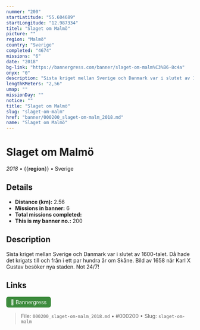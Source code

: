 ```yaml
---
nummer: "200"
startLatitude: "55.604689"
startLongitude: "12.987334"
titel: "Slaget om Malmö"
picture: ""
region: "Malmö"
country: "Sverige"
completed: "4674"
missions: "6"
date: "2018"
bg-link: "https://bannergress.com/banner/slaget-om-malm%C3%B6-8c4a"
onyx: "0"
description: "Sista kriget mellan Sverige och Danmark var i slutet av 1600-talet. Då hade det krigats  till och från i ett par hundra år om Skåne.  Bild av 1658 när Karl X Gustav besöker nya staden. Not 24/7!"
lengthKMeters: "2,56"
umap: ""
missionDay: ""
notice: ""
title: "Slaget om Malmö"
slug: "slaget-om-malm"
href: "banner/000200_slaget-om-malm_2018.md"
name: "Slaget om Malmö"
---
```

# Slaget om Malmö

*2018* • {{__region__}} • Sverige





## Details
- **Distance (km):** 2.56
- **Missions in banner:** 6
- **Total missions completed:** 
- **This is my banner no.:** 200



## Description
Sista kriget mellan Sverige och Danmark var i slutet av 1600-talet. Då hade det krigats  till och från i ett par hundra år om Skåne.  Bild av 1658 när Karl X Gustav besöker nya staden. Not 24/7!



## Links
<a href="https://bannergress.com/banner/slaget-om-malm%C3%B6-8c4a" target="_blank" style="display:inline-block;margin-right:8px;padding:6px 12px;background:#3c8b3c;color:#fff;text-decoration:none;border-radius:6px;">🔗 Bannergress</a>



> File: `000200_slaget-om-malm_2018.md` • #000200 • Slug: `slaget-om-malm`

